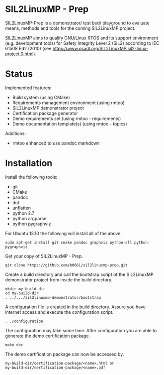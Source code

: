 # SIL2LinuxMP - Prep

SIL2LinuxMP-Prep is a demonstrator/ test bed/ playground to evaluate
means, methods and tools for the coming SIL2LinuxMP project.

SIL2LinuxMP aims to qualify GNU/Linux RTOS and its support environment
(e.g. development tools) for Safety Integrity Level 2 (SIL2) according 
to IEC 61508 Ed2 (2010) (see <https://www.osadl.org/SIL2LinuxMP.sil2-linux-project.0.html>).

# Status

Implemented features:

  * Build system (using CMake)
  * Requirements management environment (using rmtoo) 
  * SIL2LinuxMP demonstrator project
  * Certification package generator
  * Demo requirements set (using rmtoo - requirements)
  * Demo documentation template(s) (using rmtoo - topics)
  
Additions:

  * rmtoo enhanced to use pandoc markdown

# Installation

Install the following tools:

  * git
  * CMake
  * pandoc
  * dot
  * unflatten
  * python 2.7
  * python argparse
  * python pygraphviz
  
For Ubuntu 13.10 the following will install all of the above:

    sudo apt-get install git cmake pandoc graphviz python-all python-pygraphviz 

Get your copy of SIL2LinuxMP - Prep.

    git clone https://github.com/b0661/sil2linuxmp-prep.git

Create a build directory and call the bootstrap script of the SIL2LinuxMP
demonstrator project from inside the build directory.

    mkdir my-build-dir
    cd my-build-dir 
    . ../.../sil2linuxmp-demonstrator/bootstrap

A configuration file is created in the
build directory. Assure you have internet access
and execute the configuration script.

    . ./configuration

The configuration may take some time. After configuration
you are able to generate the demo certification package.

    make doc

The demo certification package can now be accessed by.

    my-build-dir/certification-package/<name>.html or
    my-build-dir/certification-package/<name>.pdf
